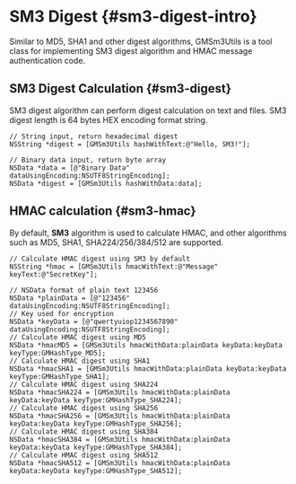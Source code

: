 # SM3 Digest {#sm3-digest-intro}

Similar to MD5, SHA1 and other digest algorithms, GMSm3Utils is a tool class for implementing SM3 digest algorithm and HMAC message authentication code.

## SM3 Digest Calculation {#sm3-digest}

SM3 digest algorithm can perform digest calculation on text and files. SM3 digest length is 64 bytes HEX encoding format string.

```objc
// String input, return hexadecimal digest
NSString *digest = [GMSm3Utils hashWithText:@"Hello, SM3!"];

// Binary data input, return byte array
NSData *data = [@"Binary Data" dataUsingEncoding:NSUTF8StringEncoding];
NSData *digest = [GMSm3Utils hashWithData:data];
```

## HMAC calculation {#sm3-hmac}

By default, **SM3** algorithm is used to calculate HMAC, and other algorithms such as MD5, SHA1, SHA224/256/384/512 are supported.

```objc
// Calculate HMAC digest using SM3 by default
NSString *hmac = [GMSm3Utils hmacWithText:@"Message" keyText:@"SecretKey"];

// NSData format of plain text 123456
NSData *plainData = [@"123456" dataUsingEncoding:NSUTF8StringEncoding];
// Key used for encryption
NSData *keyData = [@"qwertyuiop1234567890" dataUsingEncoding:NSUTF8StringEncoding];
// Calculate HMAC digest using MD5
NSData *hmacMD5 = [GMSm3Utils hmacWithData:plainData keyData:keyData keyType:GMHashType_MD5];
// Calculate HMAC digest using SHA1
NSData *hmacSHA1 = [GMSm3Utils hmacWithData:plainData keyData:keyData keyType:GMHashType_SHA1]; 
// Calculate HMAC digest using SHA224 
NSData *hmacSHA224 = [GMSm3Utils hmacWithData:plainData keyData:keyData keyType:GMHashType_SHA224]; 
// Calculate HMAC digest using SHA256 
NSData *hmacSHA256 = [GMSm3Utils hmacWithData:plainData keyData:keyData keyType:GMHashType_SHA256]; 
// Calculate HMAC digest using SHA384 
NSData *hmacSHA384 = [GMSm3Utils hmacWithData:plainData keyData:keyData keyType:GMHashType_SHA384]; 
// Calculate HMAC digest using SHA512 
NSData *hmacSHA512 = [GMSm3Utils hmacWithData:plainData keyData:keyData keyType:GMHashType_SHA512]; 
```
